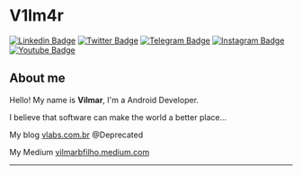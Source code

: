 # V1lm4r

[![Linkedin Badge](https://img.shields.io/badge/-LinkedIn-blue?style=flat-square&logo=Linkedin&logoColor=white&link=https://www.linkedin.com/in/vilmar-bispo-filho-05075951/)](https://www.linkedin.com/in/vilmar-bispo-filho-05075951/)
[![Twitter Badge](https://img.shields.io/badge/-Twitter-1ca0f1?style=flat-square&labelColor=1ca0f1&logo=twitter&logoColor=white&link=https://twitter.com/vyumar)](https://twitter.com/vyumar)
[![Telegram Badge](https://img.shields.io/badge/-Telegram-1ca0f1?style=flat-square&labelColor=1ca0f1&logo=telegram&logoColor=white&link=https://t.me/vifilho)](https://t.me/vifilho)
[![Instagram Badge](https://img.shields.io/badge/Instagram-%23E4405F.svg?&style=flat-square&logo=instagram&logoColor=white&link=https://www.instagram.com/vifilho)](https://www.instagram.com/vifilho)
[![Youtube Badge](https://img.shields.io/badge/Youtube-ff0000?style=flat-square&logo=youtube&link=https://www.youtube.com/channel/UCbUh2bHId7Dbiir2TiM81RQ)](https://www.youtube.com/channel/UCbUh2bHId7Dbiir2TiM81RQ)

## About me

Hello! My name is **Vilmar**, I'm a Android Developer.

I believe that software can make the world a better place...

My blog [vlabs.com.br](https://vlabs.com.br) @Deprecated

My Medium [vilmarbfilho.medium.com](https://vilmarbfilho.medium.com)

---
